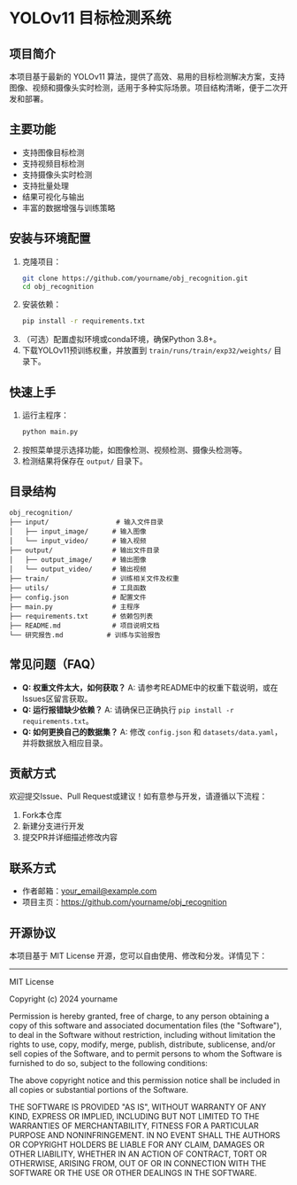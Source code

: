 # YOLOv11 目标检测系统

## 项目简介

本项目基于最新的 YOLOv11 算法，提供了高效、易用的目标检测解决方案，支持图像、视频和摄像头实时检测，适用于多种实际场景。项目结构清晰，便于二次开发和部署。

## 主要功能

- 支持图像目标检测
- 支持视频目标检测
- 支持摄像头实时检测
- 支持批量处理
- 结果可视化与输出
- 丰富的数据增强与训练策略

## 安装与环境配置

1. 克隆项目：
   ```bash
   git clone https://github.com/yourname/obj_recognition.git
   cd obj_recognition
   ```
2. 安装依赖：
   ```bash
   pip install -r requirements.txt
   ```
3. （可选）配置虚拟环境或conda环境，确保Python 3.8+。
4. 下载YOLOv11预训练权重，并放置到 `train/runs/train/exp32/weights/` 目录下。

## 快速上手

1. 运行主程序：
   ```bash
   python main.py
   ```
2. 按照菜单提示选择功能，如图像检测、视频检测、摄像头检测等。
3. 检测结果将保存在 `output/` 目录下。

## 目录结构

```
obj_recognition/
├── input/                 # 输入文件目录
│   ├── input_image/      # 输入图像
│   └── input_video/      # 输入视频
├── output/               # 输出文件目录
│   ├── output_image/     # 输出图像
│   └── output_video/     # 输出视频
├── train/                # 训练相关文件及权重
├── utils/                # 工具函数
├── config.json           # 配置文件
├── main.py               # 主程序
├── requirements.txt      # 依赖包列表
├── README.md             # 项目说明文档
└── 研究报告.md           # 训练与实验报告
```

## 常见问题（FAQ）

- **Q: 权重文件太大，如何获取？**
  A: 请参考README中的权重下载说明，或在Issues区留言获取。
- **Q: 运行报错缺少依赖？**
  A: 请确保已正确执行 `pip install -r requirements.txt`。
- **Q: 如何更换自己的数据集？**
  A: 修改 `config.json` 和 `datasets/data.yaml`，并将数据放入相应目录。

## 贡献方式

欢迎提交Issue、Pull Request或建议！如有意参与开发，请遵循以下流程：
1. Fork本仓库
2. 新建分支进行开发
3. 提交PR并详细描述修改内容

## 联系方式

- 作者邮箱：your_email@example.com
- 项目主页：https://github.com/yourname/obj_recognition

## 开源协议

本项目基于 MIT License 开源，您可以自由使用、修改和分发。详情见下：

---

MIT License

Copyright (c) 2024 yourname

Permission is hereby granted, free of charge, to any person obtaining a copy
of this software and associated documentation files (the "Software"), to deal
in the Software without restriction, including without limitation the rights
to use, copy, modify, merge, publish, distribute, sublicense, and/or sell
copies of the Software, and to permit persons to whom the Software is
furnished to do so, subject to the following conditions:

The above copyright notice and this permission notice shall be included in all
copies or substantial portions of the Software.

THE SOFTWARE IS PROVIDED "AS IS", WITHOUT WARRANTY OF ANY KIND, EXPRESS OR
IMPLIED, INCLUDING BUT NOT LIMITED TO THE WARRANTIES OF MERCHANTABILITY,
FITNESS FOR A PARTICULAR PURPOSE AND NONINFRINGEMENT. IN NO EVENT SHALL THE
AUTHORS OR COPYRIGHT HOLDERS BE LIABLE FOR ANY CLAIM, DAMAGES OR OTHER
LIABILITY, WHETHER IN AN ACTION OF CONTRACT, TORT OR OTHERWISE, ARISING FROM,
OUT OF OR IN CONNECTION WITH THE SOFTWARE OR THE USE OR OTHER DEALINGS IN THE
SOFTWARE. 